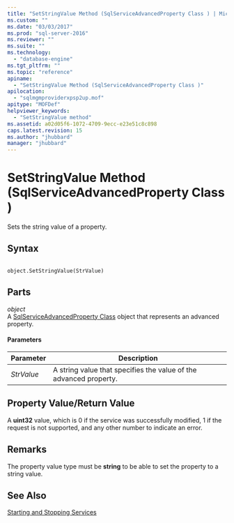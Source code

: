 ```yaml
---
title: "SetStringValue Method (SqlServiceAdvancedProperty Class ) | Microsoft Docs"
ms.custom: ""
ms.date: "03/03/2017"
ms.prod: "sql-server-2016"
ms.reviewer: ""
ms.suite: ""
ms.technology: 
  - "database-engine"
ms.tgt_pltfrm: ""
ms.topic: "reference"
apiname: 
  - "SetStringValue Method (SqlServiceAdvancedProperty Class )"
apilocation: 
  - "sqlmgmproviderxpsp2up.mof"
apitype: "MOFDef"
helpviewer_keywords: 
  - "SetStringValue method"
ms.assetid: a02d05f6-1072-4709-9ecc-e23e51c8c898
caps.latest.revision: 15
ms.author: "jhubbard"
manager: "jhubbard"
---
```

# SetStringValue Method (SqlServiceAdvancedProperty Class )
  Sets the string value of a property.  
  
## Syntax  
  
```  
  
object.SetStringValue(StrValue)  
```  
  
## Parts  
 *object*  
 A [SqlServiceAdvancedProperty Class](../../../relational-databases/wmi-provider-configuration-classes/sqlserviceadvancedproperty-class/sqlserviceadvancedproperty-class.md) object that represents an advanced property.  
  
#### Parameters  
  
|Parameter|Description|  
|---------------|-----------------|  
|*StrValue*|A string value that specifies the value of the advanced property.|  
  
## Property Value/Return Value  
 A **uint32** value, which is 0 if the service was successfully modified, 1 if the request is not supported, and any other number to indicate an error.  
  
## Remarks  
 The property value type must be **string** to be able to set the property to a string value.  
  
## See Also  
 [Starting and Stopping Services](http://technet.microsoft.com/library/ms174886\(v=sql.105\).aspx)  
  
  
